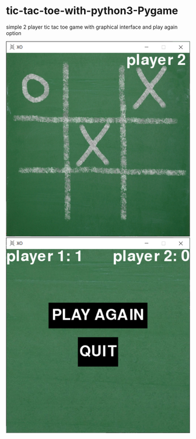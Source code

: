 # tic-tac-toe-with-python3-Pygame
simple 2 player tic tac toe game with graphical interface and play again option

![](XO.PNG)
![](GAMEOVER-SCREEN.PNG)
